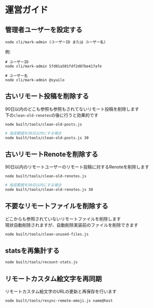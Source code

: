 # 運営ガイド

## 管理者ユーザーを設定する
``` shell
node cli/mark-admin (ユーザーID または ユーザー名)
```

例:
``` shell
# ユーザーID
node cli/mark-admin 57d01a501fdf2d07be417afe

# ユーザー名
node cli/mark-admin @syuilo
```

## 古いリモート投稿を削除する

90日以内のどこも参照も参照もされてないリモート投稿を削除します  
下の`clean-old-renotes`の後に行うと効果的です

```sh
node built/tools/clean-old-posts.js

# 指定範囲を30日以内にする場合
node built/tools/clean-old-posts.js 30
```

## 古いリモートRenoteを削除する

90日以内のリモートユーザーのリモート投稿に対するRenoteを削除します

```sh
node built/tools/clean-old-renotes.js

# 指定範囲を30日以内にする場合
node built/tools/clean-old-renotes.js 30
```

## 不要なリモートファイルを削除する

どこからも参照されていないリモートファイルを削除します  
現状自動削除されますが、自動削除実装前のファイルを削除できます

```sh
node built/tools/clean-unused-files.js
```

## statsを再集計する

```sh
node built/tools/recount-stats.js
```

## リモートカスタム絵文字を再同期

リモートカスタム絵文字のURLの更新と再保存を行います

```sh
node built/tools/resync-remote-emoji.js name@host
```
